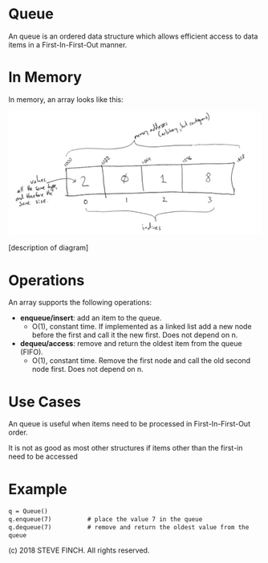 # Queue

An queue is an ordered data structure which allows efficient access to data items in a First-In-First-Out manner.

# In Memory

In memory, an array looks like this:

![Image of Array in Memory](images/array_memory.png)

\[description of diagram\]

# Operations

An array supports the following operations:

* **enqueue/insert**: add an item to the queue.
  * O(1), constant time. If implemented as a linked list add a new node before the first and call it the new first. Does not depend on n.
* **dequeu/access**: remove and return the oldest item from the queue (FIFO).
  * O(1), constant time. Remove the first node and call the old second node first. Does not depend on n.


# Use Cases

An queue is useful when items need to be processed in First-In-First-Out order.

It is not as good as most other structures if items other than the first-in need to be accessed

# Example

```
q = Queue()
q.enqueue(7)          # place the value 7 in the queue
q.dequeue(7)          # remove and return the oldest value from the queue
```

(c) 2018 STEVE FINCH. All rights reserved.

